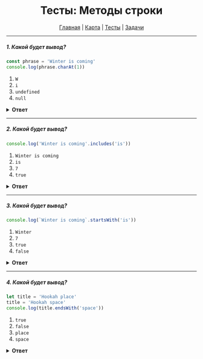 <div align="center">

# Тесты: Методы строки

[Главная](https://github.com/dollaween/junior-roadmap/)
|
[Карта](/roadmap/README.md)
|
[Тесты](/tests/README.md)
|
[Задачи](/tasks/README.md)

</div>

---

##### 1. Какой будет вывод?

```javascript
const phrase = 'Winter is coming'
console.log(phrase.charAt(1))
```

1. `W`
2. `i`
3. `undefined`
4. `null`

<details><summary><b>Ответ</b></summary>
<p>

**Ответ: 2**

Метод `charAt()` — возвращает указанный символ строки. Счет начинается от `0`. То есть `charAt(0)` — `W`, `charAt(1)` — `i`.

</p>
</details>

---

##### 2. Какой будет вывод?

```javascript
console.log('Winter is coming'.includes('is'))
```

1. `Winter is coming`
2. `is`
3. `7`
4. `true`

<details><summary><b>Ответ</b></summary>
<p>

**Ответ: 4**

Метод `includes()` проверяет, содержит ли строка заданную подстроку, и возвращает, соответственно `true` или `false`.

</p>
</details>

---

##### 3. Какой будет вывод?

```javascript
console.log(`Winter is coming`.startsWith('is'))
```

1. `Winter`
2. `7`
3. `true`
4. `false`

<details><summary><b>Ответ</b></summary>
<p>

**Ответ: 4**

Метод `startsWith()` помогает определить, начинается ли строка с символов указанных в скобках, возвращая, соответственно, `true` или `false`.

Примеры:
* `'Winter is coming'.startsWith('Winter')` —> `true`
* `'Winter is coming'.startsWith('coming')` —> `false`

</p>
</details>

---

##### 4. Какой будет вывод?

```javascript
let title = 'Hookah place'
title = 'Hookah space'
console.log(title.endsWith('space'))
```

1. `true`
2. `false`
3. `place`
4. `space`

<details><summary><b>Ответ</b></summary>
<p>

**Ответ: 1**

Метод `endsWith()` позволяет определить, заканчивается ли строка символами указанными в скобках, возвращая, соответственно, `true` или `false`.

</p>
</details>

